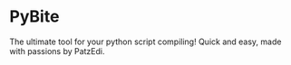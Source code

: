 # PyBite
The ultimate tool for your python script compiling! Quick and easy, made with passions by PatzEdi.
